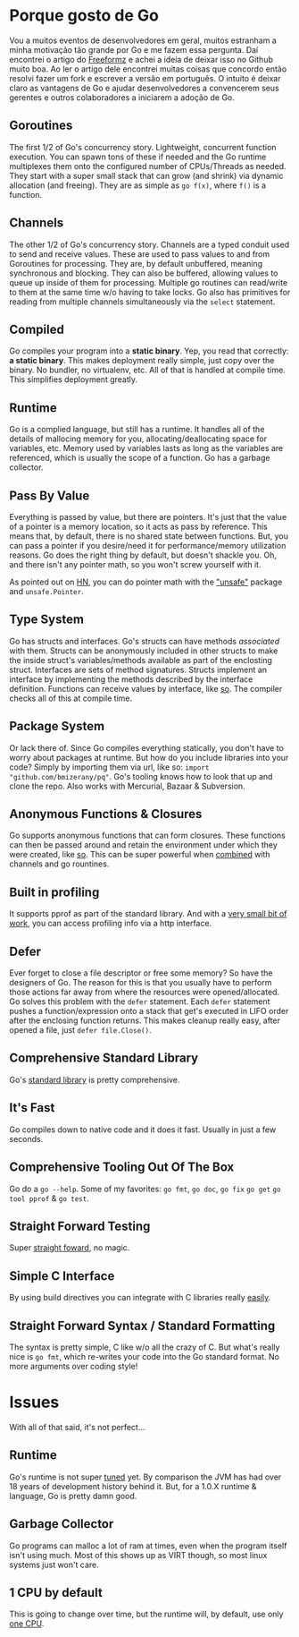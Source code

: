 # Porque gosto de Go

Vou a muitos eventos de desenvolvedores em geral, muitos estranham a minha motivação tão grande por Go e me fazem essa pergunta. Daí encontrei o artigo do [Freeformz](https://github.com/freeformz/) e achei a ideia de deixar isso no Github muito boa. Ao ler o artigo dele encontrei muitas coisas que concordo então resolvi fazer um fork e escrever a versão em português. O intuíto é deixar claro as vantagens de Go e ajudar desenvolvedores a convencerem seus gerentes e outros colaboradores a iniciarem a adoção de Go.

## Goroutines

The first 1/2 of Go's concurrency story. Lightweight, concurrent function execution. You can spawn tons of these if needed and the Go runtime multiplexes them onto the configured number of CPUs/Threads as needed. They start with a super small stack that can grow (and shrink) via dynamic allocation (and freeing). They are as simple as `go f(x)`, where `f()` is a function.

## Channels

The other 1/2 of Go's concurrency story. Channels are a typed conduit used to send and receive values. These are used to pass values to and from Goroutines for processing. They are, by default unbuffered, meaning synchronous and blocking. They can also be buffered, allowing values to queue up inside of them for processing. Multiple go routines can read/write to them at the same time w/o having to take locks. Go also has primitives for reading from multiple channels simultaneously via the `select` statement. 

## Compiled

Go compiles your program into a **static binary**. Yep, you read that correctly: **a static binary**. This makes deployment really simple, just copy over the binary. No bundler, no virtualenv, etc. All of that is handled at compile time. This simplifies deployment greatly.

## Runtime

Go is a complied language, but still has a runtime. It handles all of the details of mallocing memory for you, allocating/deallocating space for variables, etc. Memory used by variables lasts as long as the variables are referenced, which is usually the scope of a function. Go has a garbage collector.

## Pass By Value

Everything is passed by value, but there are pointers. It's just that the value of a pointer is a memory location, so it acts as pass by reference. This means that, by default, there is no shared state between functions. But, you can pass a pointer if you desire/need it for performance/memory utilization reasons. Go does the right thing by default, but doesn't shackle you. Oh, and there isn't any pointer math, so you won't screw yourself with it.

As pointed out on [HN](http://news.ycombinator.com/item?id=5196498), you can do pointer math with the ["unsafe"](http://golang.org/pkg/unsafe/) package and `unsafe.Pointer`. 

## Type System

Go has structs and interfaces. Go's structs can have methods *associated* with them. Structs can be anonymously included in other structs to make the inside struct's variables/methods available as part of the enclosting struct. Interfaces are sets of method signatures. Structs implement an interface by implementing the methods described by the interface definition. Functions can receive values by interface, like [so](http://play.golang.org/p/KfKLiAClQE). The compiler checks all of this at compile time.
## Package System

Or lack there of. Since Go compiles everything statically, you don't have to worry about packages at runtime. But how do you include libraries into your code? Simply by importing them via url, like so: `import "github.com/bmizerany/pq"`. Go's tooling knows how to look that up and clone the repo. Also works with Mercurial, Bazaar & Subversion.

## Anonymous Functions & Closures

Go supports anonymous functions that can form closures. These functions can then be passed around and retain the environment under which they were created, like [so](http://play.golang.org/p/4rYrqw4l7m). This can be super powerful when [combined](https://github.com/freeformz/filechan) with channels and go rountines.

## Built in profiling

It supports pprof as part of the standard library. And with a [very small bit of work](http://golang.org/pkg/net/http/pprof/), you can access profiling info via a http interface.

## Defer

Ever forget to close a file descriptor or free some memory? So have the designers of Go. The reason for this is that you usually have to perform those actions far away from where the resources were opened/allocated. Go solves this problem with the `defer` statement. Each `defer` statement pushes a function/expression onto a stack that get's executed in LIFO order after the enclosing function returns. This makes cleanup really easy, after opened a file, just `defer file.Close()`.

## Comprehensive Standard Library

Go's [standard library](http://golang.org/pkg/) is pretty comprehensive.

## It's Fast

Go compiles down to native code and it does it fast. Usually in just a few seconds.

## Comprehensive Tooling Out Of The Box

Go do a `go --help`. Some of my favorites: `go fmt`, `go doc`, `go fix` `go get` `go tool pprof` & `go test`.

## Straight Forward Testing

Super [straight foward](http://golang.org/pkg/testing/), no magic.

## Simple C Interface

By using build directives you can integrate with C libraries really [easily](https://gist.github.com/freeformz/4552031).

## Straight Forward Syntax / Standard Formatting

The syntax is pretty simple, C like w/o all the crazy of C. But what's really nice is `go fmt`, which re-writes your code into the Go standard format. No more arguments over coding style!

# Issues

With all of that said, it's not perfect...

## Runtime 

Go's runtime is not super [tuned](http://golang.org/doc/faq#Why_does_Go_perform_badly_on_benchmark_x) yet. By comparison the JVM has had over 18 years of development history behind it. But, for a 1.0.X runtime & language, Go is pretty damn good.

## Garbage Collector

Go programs can malloc a lot of ram at times, even when the program itself isn't using much. Most of this shows up as VIRT though, so most linux systems just won't care.

## 1 CPU by default

This is going to change over time, but the runtime will, by default, use only [one CPU](http://golang.org/doc/faq#Why_no_multi_CPU).